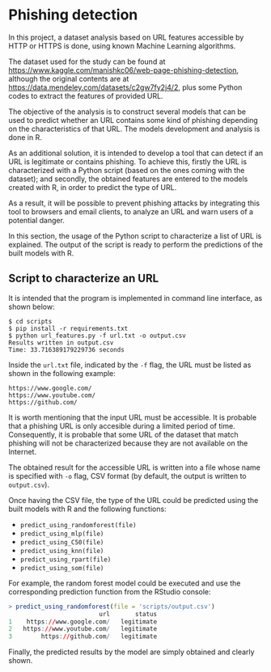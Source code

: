 # Phishing detection

In this project, a dataset analysis based on URL features accessible by HTTP or HTTPS is done, using known Machine Learning algorithms.

The dataset used for the study can be found at https://www.kaggle.com/manishkc06/web-page-phishing-detection, although the original contents are at https://data.mendeley.com/datasets/c2gw7fy2j4/2, plus some Python codes to extract the features of provided URL.

The objective of the analysis is to construct several models that can be used to predict whether an URL contains some kind of phishing depending on the characteristics of that URL. The models development and analysis is done in R.

As an additional solution, it is intended to develop a tool that can detect if an URL is legitimate or contains phishing. To achieve this, firstly the URL is characterized with a Python script (based on the ones coming with the dataset); and secondly, the obtained features are entered to the models created with R, in order to predict the type of URL.

As a result, it will be possible to prevent phishing attacks by integrating this tool to browsers and email clients, to analyze an URL and warn users of a potential danger.

In this section, the usage of the Python script to characterize a list of URL is explained. The output of the script is ready to perform the predictions of the built models with R.

## Script to characterize an URL

It is intended that the program is implemented in command line interface, as shown below:

```console
$ cd scripts
$ pip install -r requirements.txt
$ python url_features.py -f url.txt -o output.csv
Results written in output.csv
Time: 33.716389179229736 seconds
```

Inside the `url.txt` file, indicated by the `-f` flag, the URL must be listed as shown in the following example:

```
https://www.google.com/
https://www.youtube.com/
https://github.com/
```

It is worth mentioning that the input URL must be accessible. It is probable that a phishing URL is only accesible during a limited period of time. Consequently, it is probable that some URL of the dataset that match phishing will not be characterized because they are not available on the Internet.

The obtained result for the accessible URL is written into a file whose name is specified with `-o` flag, CSV format (by default, the output is written to `output.csv`).

Once having the CSV file, the type of the URL could be predicted using the built models with R and the following functions:

- `predict_using_randomforest(file)`
- `predict_using_mlp(file)`
- `predict_using_C50(file)`
- `predict_using_knn(file)`
- `predict_using_rpart(file)`
- `predict_using_som(file)`

For example, the random forest model could be executed and use the corresponding prediction function from the RStudio console:

```r
> predict_using_randomforest(file = 'scripts/output.csv')
                         url       status
1    https://www.google.com/   legitimate
2   https://www.youtube.com/   legitimate
3        https://github.com/   legitimate
```

Finally, the predicted results by the model are simply obtained and clearly shown.
